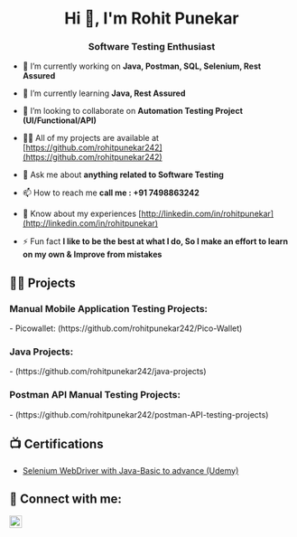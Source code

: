 
<h1 align="center">Hi 👋, I'm Rohit Punekar</h1>
<h3 align="center">Software Testing Enthusiast</h3>

<p align="left">  </p>

- 🔭 I’m currently working on **Java, Postman, SQL, Selenium, Rest Assured**

- 🌱 I’m currently learning **Java, Rest Assured**

- 👯 I’m looking to collaborate on **Automation Testing Project (UI/Functional/API)**

- 👨‍💻 All of my projects are available at [https://github.com/rohitpunekar242](https://github.com/rohitpunekar242)

- 💬 Ask me about **anything related to Software Testing**

- 📫 How to reach me **call me : +91 7498863242**

- 📄 Know about my experiences [http://linkedin.com/in/rohitpunekar](http://linkedin.com/in/rohitpunekar)

- ⚡ Fun fact **I like to be the best at what I do, So I make an effort to learn on my own & Improve from mistakes**

<p align="left">

<h2>👨‍💻 Projects </h2>

   <h3> Manual Mobile Application Testing Projects: </h3>
  - Picowallet: (https://github.com/rohitpunekar242/Pico-Wallet)

  <h3> Java Projects: </h3>
  - (https://github.com/rohitpunekar242/java-projects)

  <h3> Postman API Manual Testing Projects: </h3>
  - (https://github.com/rohitpunekar242/postman-API-testing-projects)

<h2>📺 Certifications </h2>

- [Selenium WebDriver with Java-Basic to advance (Udemy)](https://www.udemy.com/certificate/UC-28745a6f-cab6-489d-8484-ef76f2112631/)

<h2> 🤳 Connect with me:</h2>

[<img align="left" alt="JoshMadakor | LinkedIn" width="22px" src="https://cdn.jsdelivr.net/npm/simple-icons@v3/icons/linkedin.svg" />][linkedin]

[linkedin]: https://linkedin.com/in/rohitpunekar


